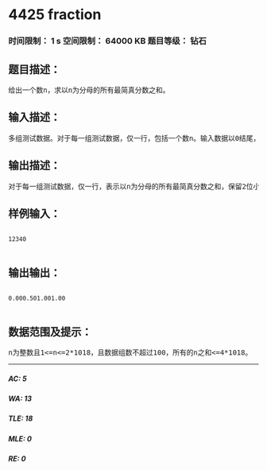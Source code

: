 # 4425 fraction   
### 时间限制： 1 s     空间限制： 64000 KB     题目等级： 钻石  
## 题目描述：  

<pre>
给出一个数n，求以n为分母的所有最简真分数之和。
</pre>
  
  
## 输入描述：  

<pre>
多组测试数据。对于每一组测试数据，仅一行，包括一个数n。输入数据以0结尾，你不必计算这个数据。
</pre>
  
  
## 输出描述：  

<pre>
对于每一组测试数据，仅一行，表示以n为分母的所有最简真分数之和，保留2位小数。
</pre>
  
  
## 样例输入：  

<pre><code>
12340  

</code></pre>
  
  
## 输出输出：  

<pre><code>
0.000.501.001.00  

</code></pre>
  
  
## 数据范围及提示：  

<pre>
n为整数且1<=n<=2*1018，且数据组数不超过100，所有的n之和<=4*1018。
</pre>
  
  
***  

##### AC: 5  
##### WA: 13  
##### TLE: 18  
##### MLE: 0  
##### RE: 0  
